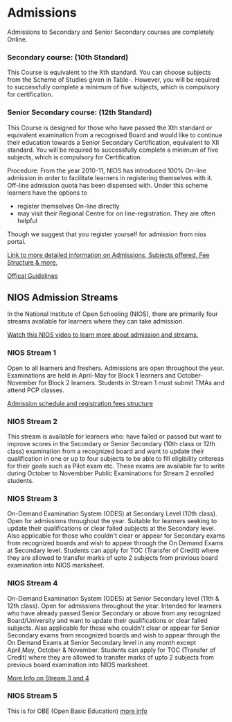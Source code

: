 # Admissions

Admissions to Secondary and Senior Secondary courses are completely Online.

### Secondary course: (10th Standard)

This Course is equivalent to the Xth standard. You can choose subjects from the Scheme of Studies given in Table-. However, you will be required to successfully complete a minimum of five subjects, which is compulsory for certification.

### Senior Secondary course: (12th Standard)

This Course is designed for those who have passed the Xth standard or equivalent examination from a recognised Board and would like to continue their education towards a Senior Secondary Certification, equivalent to XII standard. You will be required to successfully complete a minimum of five subjects, which is compulsory for Certification.

Procedure: From the year 2010-11, NIOS has introduced 100% On-line admission in order to facilitate learners in registering themselves with it. Off-line admission quota has been dispensed with. Under this scheme learners have the options to

- register themselves On-line directly
- may visit their Regional Centre for on line-registration. They are often helpful

Though we suggest that you register yourself for admission from nios portal.

[Link to more detailed information on Admissions, Subjects offered, Fee Structure & more.](https://nios.ac.in/student-information-section/admission-procedure.aspx)

[Offical Guidelines](https://drive.google.com/drive/folders/1S8z_RbST1EgllO27tPGU_uemNi7Kdpsj)

## NIOS Admission Streams

In the National Institute of Open Schooling (NIOS), there are primarily four streams available for learners where they can take admission.

[Watch this NIOS video to learn more about admission and streams.](https://nios.ac.in/student-information-section/admission-procedure.aspx)

### NIOS Stream 1

Open to all learners and freshers. Admissions are open throughout the year. Examinations are held in April-May for Block 1 learners and October-November for Block 2 learners. Students in Stream 1 must submit TMAs and attend PCP classes.

[Admission schedule and registration fees structure](https://sdmis.nios.ac.in/home/fees)



### NIOS Stream 2
This stream is available for learners who: have failed or passed but want to improve scores in the Secondary or Senior Secondary (10th class or 12th class) examination from a recognized board and want to update their qualification in one or up to four subjects to be able to fill eligibility critereas for their goals such as Pilot exam etc. These exams are available for to write during October to Novembber Public Examinations for Stream 2 enrolled students.
### NIOS Stream 3

On-Demand Examination System (ODES) at Secondary Level (10th class). Open for admissions throughout the year. Suitable for learners seeking to update their qualifications or clear failed subjects at the Secondary level. Also applicable for those who couldn't clear or appear for Secondary exams from recognized boards and wish to appear through the On Demand Exams at Secondary level. Students can apply for TOC (Transfer of Credit) where they are allowed to transfer marks of upto 2 subjects from previous board examination into NIOS marksheet.
### NIOS Stream 4

On-Demand Examination System (ODES) at Senior Secondary level (11th & 12th class). Open for admissions throughout the year. Intended for learners who have already passed Senior Secondary or above from any recognized Board/University and want to update their qualifications or clear failed subjects. Also applicable for those who couldn't clear or appear for Senior Secondary exams from recognized boards and wish to appear through the On Demand Exams at Senior Secondary level in any month except April,May, October & November. Students can apply for TOC (Transfer of Credit) where they are allowed to transfer marks of upto 2 subjects from previous board examination into NIOS marksheet.

[More Info on Stream 3 and 4](https://rcguwahati.nios.ac.in/registration-for-on-demand-examination-ode-and-procedure.html)
### NIOS Stream 5 
This is for OBE (Open Basic Education) 
[more info](https://sdmis.nios.ac.in/modules/obe-registration/obe)